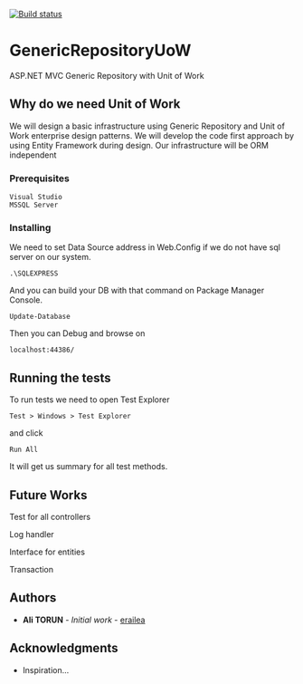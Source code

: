 [![Build status](https://ci.appveyor.com/api/projects/status/lbves2w7gnhf7qe7?svg=true)](https://ci.appveyor.com/project/erailea/genericrepositoryuow)


# GenericRepositoryUoW
ASP.NET MVC Generic Repository with Unit of Work 

## Why do we need Unit of Work

We will design a basic infrastructure using Generic Repository and Unit of Work enterprise design patterns. We will develop the code first approach by using Entity Framework during design. Our infrastructure will be ORM independent

### Prerequisites

```
Visual Studio 
MSSQL Server
```

### Installing

We need to set Data Source address in Web.Config if we do not have sql server on our system.  
```
.\SQLEXPRESS
```
And you can build your DB with that command on Package Manager Console.
```
Update-Database
```
Then you can Debug and browse on
```
localhost:44386/
```


## Running the tests


To run tests we need to open Test Explorer 
```
Test > Windows > Test Explorer
```
and click
```
Run All
```

It will get us summary for all test methods.

## Future Works

Test for all controllers

Log handler

Interface for entities

Transaction

## Authors

* **Ali TORUN** - *Initial work* - [erailea](https://github.com/erailea)


## Acknowledgments

* Inspiration...
